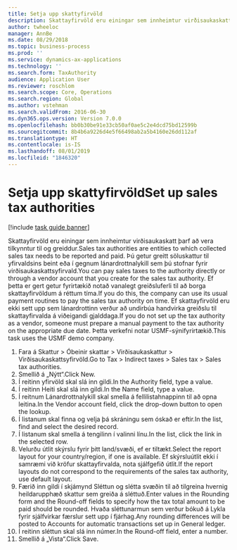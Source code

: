 ```yaml
---
title: Setja upp skattyfirvöld
description: Skattayfirvöld eru einingar sem innheimtur virðisaukaskatt þarf að vera tilkynntur til og greiddur.
author: twheeloc
manager: AnnBe
ms.date: 08/29/2018
ms.topic: business-process
ms.prod: ''
ms.service: dynamics-ax-applications
ms.technology: ''
ms.search.form: TaxAuthority
audience: Application User
ms.reviewer: roschlom
ms.search.scope: Core, Operations
ms.search.region: Global
ms.author: vstehman
ms.search.validFrom: 2016-06-30
ms.dyn365.ops.version: Version 7.0.0
ms.openlocfilehash: bb0b30be91e33cb50af0ae5c2e4dcd75bd12599b
ms.sourcegitcommit: 8b4b6a9226d4e5f66498ab2a5b4160e26dd112af
ms.translationtype: HT
ms.contentlocale: is-IS
ms.lasthandoff: 08/01/2019
ms.locfileid: "1846320"
---
```

# <a name="set-up-sales-tax-authorities"></a><span data-ttu-id="22332-103">Setja upp skattyfirvöld</span><span class="sxs-lookup"><span data-stu-id="22332-103">Set up sales tax authorities</span></span>

[!include [task guide banner](../../includes/task-guide-banner.md)]

<span data-ttu-id="22332-104">Skattayfirvöld eru einingar sem innheimtur virðisaukaskatt þarf að vera tilkynntur til og greiddur.</span><span class="sxs-lookup"><span data-stu-id="22332-104">Sales tax authorities are entities to which collected sales tax needs to be reported and paid.</span></span> <span data-ttu-id="22332-105">Þú getur greitt söluskattur til yfirvaldsins beint eða í gegnum lánardrottnalykill sem þú stofnar fyrir virðisaukaskattsyfirvald.</span><span class="sxs-lookup"><span data-stu-id="22332-105">You can pay sales taxes to the authority directly or through a vendor account that you create for the sales tax authority.</span></span> <span data-ttu-id="22332-106">Ef þetta er gert getur fyrirtækið notað vanalegt greiðsluferli til að borga skattayfirvöldum á réttum tíma.</span><span class="sxs-lookup"><span data-stu-id="22332-106">If you do this, the company can use its usual payment routines to pay the sales tax authority on time.</span></span> <span data-ttu-id="22332-107">Ef skattayfirvöld eru ekki sett upp sem lánardrottinn verður að undirbúa handvirka greiðslu til skattayfirvalda á viðeigandi gjalddaga.</span><span class="sxs-lookup"><span data-stu-id="22332-107">If you do not set up the tax authority as a vendor, someone must prepare a manual payment to the tax authority on the appropriate due date.</span></span> <span data-ttu-id="22332-108">Þetta verkefni notar USMF-sýnifyrirtækið.</span><span class="sxs-lookup"><span data-stu-id="22332-108">This task uses the USMF demo company.</span></span>

1. <span data-ttu-id="22332-109">Fara á Skattur > Óbeinir skattar > Virðisaukaskattur > Virðisaukaskattsyfirvöld.</span><span class="sxs-lookup"><span data-stu-id="22332-109">Go to Tax > Indirect taxes > Sales tax > Sales tax authorities.</span></span>
2. <span data-ttu-id="22332-110">Smellið á „Nýtt“.</span><span class="sxs-lookup"><span data-stu-id="22332-110">Click New.</span></span>
3. <span data-ttu-id="22332-111">Í reitinn yfirvöld skal slá inn gildi.</span><span class="sxs-lookup"><span data-stu-id="22332-111">In the Authority field, type a value.</span></span>
4. <span data-ttu-id="22332-112">Í reitinn Heiti skal slá inn gildi.</span><span class="sxs-lookup"><span data-stu-id="22332-112">In the Name field, type a value.</span></span>
5. <span data-ttu-id="22332-113">Í reitnum Lánardrottnalykill skal smella á fellilistahnappinn til að opna leitina.</span><span class="sxs-lookup"><span data-stu-id="22332-113">In the Vendor account field, click the drop-down button to open the lookup.</span></span>
6. <span data-ttu-id="22332-114">Í listanum skal finna og velja þá skráningu sem óskað er eftir.</span><span class="sxs-lookup"><span data-stu-id="22332-114">In the list, find and select the desired record.</span></span>
7. <span data-ttu-id="22332-115">Í listanum skal smella á tengilinn í valinni línu.</span><span class="sxs-lookup"><span data-stu-id="22332-115">In the list, click the link in the selected row.</span></span>
8. <span data-ttu-id="22332-116">Velurðu útlit skýrslu fyrir þitt land/svæði, ef er tiltækt.</span><span class="sxs-lookup"><span data-stu-id="22332-116">Select the report layout for your country/region, if one is available.</span></span> <span data-ttu-id="22332-117">Ef skýrsluútlit ekki í samræmi við kröfur skattayfirvalda, nota sjálfgefið útlit.</span><span class="sxs-lookup"><span data-stu-id="22332-117">If the report layouts do not correspond to the requirements of the sales tax authority, use default layout.</span></span>
9. <span data-ttu-id="22332-118">Færið inn gildi í skjámynd Sléttun og slétta svæðin til að tilgreina hvernig heildarupphæð skattur sem greiða á sléttuð.</span><span class="sxs-lookup"><span data-stu-id="22332-118">Enter values in the Rounding form and the Round-off fields to specify how the tax total amount to be paid should be rounded.</span></span> <span data-ttu-id="22332-119">Hvaða sléttunarmun sem verður bókuð á Lykla fyrir sjálfvirkar færslur sett upp í fjárhag.</span><span class="sxs-lookup"><span data-stu-id="22332-119">Any rounding differences will be posted to Accounts for automatic transactions set up in General ledger.</span></span>
10. <span data-ttu-id="22332-120">Í reitinn sléttun skal slá inn númer.</span><span class="sxs-lookup"><span data-stu-id="22332-120">In the Round-off field, enter a number.</span></span>
11. <span data-ttu-id="22332-121">Smellið á „Vista“.</span><span class="sxs-lookup"><span data-stu-id="22332-121">Click Save.</span></span>

